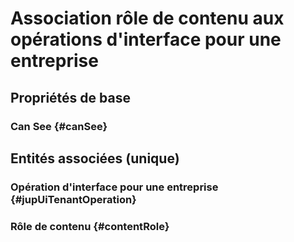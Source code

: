 <!--- THIS FILE IS GENERATED PLEASE DO NOT EDIT IT DIRECTLY --->
# Association rôle de contenu aux opérations d'interface pour une entreprise



## Propriétés de base

### Can See {#canSee}
        


## Entités associées (unique)

### Opération d'interface pour une entreprise {#jupUiTenantOperation}
        

### Rôle de contenu {#contentRole}
        





